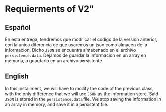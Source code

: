 # Requierments of V2"

## Español
En esta entrega, tendremos que modificar el codigo de la version anterior, con la unica diferencia de que usaremos un json como almacen de la informacion.
Dicho `JSON` se encuentra almacenado en el archivo `persistence.data`.
Dejamos de guardar la informacion en un array en memoria, a guardarlo en un archivo persistente.

## English
In this installment, we will have to modify the code of the previous class, with the only difference that we will use `JSON` as the information store.
Said `JSON` is stored in the `persistence.data` file.
We stop saving the information in an array in memory, and save it in a persistent file.
